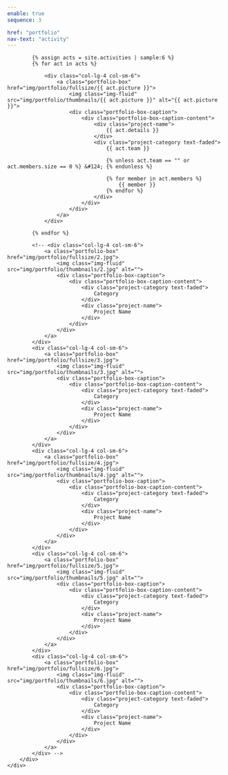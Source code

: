 ```yaml
---
enable: true
sequence: 3

href: "portfolio"
nav-text: "activity"
---
```


<section class="p-0" id="portfolio">
    <div class="container-fluid p-0">
        <div class="row no-gutters popup-gallery">

            {% assign acts = site.activities | sample:6 %}
            {% for act in acts %}

                <div class="col-lg-4 col-sm-6">
                    <a class="portfolio-box" href="img/portfolio/fullsize/{{ act.picture }}">
                        <img class="img-fluid" src="img/portfolio/thumbnails/{{ act.picture }}" alt="{{ act.picture }}">
                        <div class="portfolio-box-caption">
                            <div class="portfolio-box-caption-content">
                                <div class="project-name">
                                    {{ act.details }}
                                </div>
                                <div class="project-category text-faded">
                                    {{ act.team }}

                                    {% unless act.team == "" or act.members.size == 0 %} &#124; {% endunless %}

                                    {% for member in act.members %}
                                        {{ member }}
                                    {% endfor %}
                                </div>
                            </div>
                        </div>
                    </a>
                </div>

            {% endfor %}

            <!-- <div class="col-lg-4 col-sm-6">
                <a class="portfolio-box" href="img/portfolio/fullsize/2.jpg">
                    <img class="img-fluid" src="img/portfolio/thumbnails/2.jpg" alt="">
                    <div class="portfolio-box-caption">
                        <div class="portfolio-box-caption-content">
                            <div class="project-category text-faded">
                                Category
                            </div>
                            <div class="project-name">
                                Project Name
                            </div>
                        </div>
                    </div>
                </a>
            </div>
            <div class="col-lg-4 col-sm-6">
                <a class="portfolio-box" href="img/portfolio/fullsize/3.jpg">
                    <img class="img-fluid" src="img/portfolio/thumbnails/3.jpg" alt="">
                    <div class="portfolio-box-caption">
                        <div class="portfolio-box-caption-content">
                            <div class="project-category text-faded">
                                Category
                            </div>
                            <div class="project-name">
                                Project Name
                            </div>
                        </div>
                    </div>
                </a>
            </div>
            <div class="col-lg-4 col-sm-6">
                <a class="portfolio-box" href="img/portfolio/fullsize/4.jpg">
                    <img class="img-fluid" src="img/portfolio/thumbnails/4.jpg" alt="">
                    <div class="portfolio-box-caption">
                        <div class="portfolio-box-caption-content">
                            <div class="project-category text-faded">
                                Category
                            </div>
                            <div class="project-name">
                                Project Name
                            </div>
                        </div>
                    </div>
                </a>
            </div>
            <div class="col-lg-4 col-sm-6">
                <a class="portfolio-box" href="img/portfolio/fullsize/5.jpg">
                    <img class="img-fluid" src="img/portfolio/thumbnails/5.jpg" alt="">
                    <div class="portfolio-box-caption">
                        <div class="portfolio-box-caption-content">
                            <div class="project-category text-faded">
                                Category
                            </div>
                            <div class="project-name">
                                Project Name
                            </div>
                        </div>
                    </div>
                </a>
            </div>
            <div class="col-lg-4 col-sm-6">
                <a class="portfolio-box" href="img/portfolio/fullsize/6.jpg">
                    <img class="img-fluid" src="img/portfolio/thumbnails/6.jpg" alt="">
                    <div class="portfolio-box-caption">
                        <div class="portfolio-box-caption-content">
                            <div class="project-category text-faded">
                                Category
                            </div>
                            <div class="project-name">
                                Project Name
                            </div>
                        </div>
                    </div>
                </a>
            </div> -->
        </div>
    </div>
</section>
